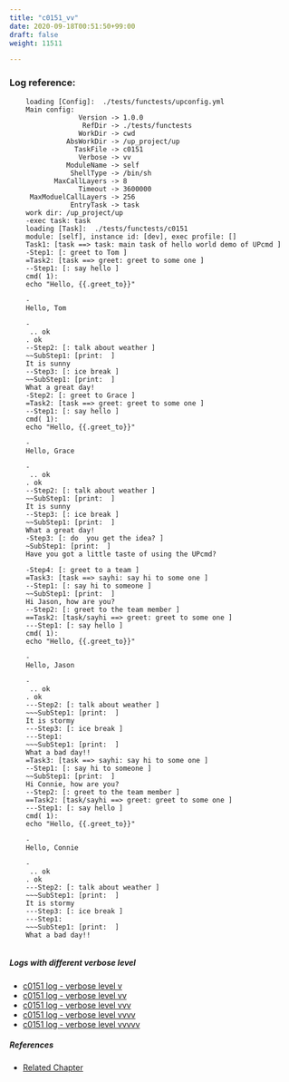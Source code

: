 ```yaml
---
title: "c0151_vv"
date: 2020-09-18T00:51:50+99:00
draft: false
weight: 11511

---
```


### Log reference: <no value>

```
    loading [Config]:  ./tests/functests/upconfig.yml
    Main config:
                 Version -> 1.0.0
                  RefDir -> ./tests/functests
                 WorkDir -> cwd
              AbsWorkDir -> /up_project/up
                TaskFile -> c0151
                 Verbose -> vv
              ModuleName -> self
               ShellType -> /bin/sh
           MaxCallLayers -> 8
                 Timeout -> 3600000
     MaxModuelCallLayers -> 256
               EntryTask -> task
    work dir: /up_project/up
    -exec task: task
    loading [Task]:  ./tests/functests/c0151
    module: [self], instance id: [dev], exec profile: []
    Task1: [task ==> task: main task of hello world demo of UPcmd ]
    -Step1: [: greet to Tom ]
    =Task2: [task ==> greet: greet to some one ]
    --Step1: [: say hello ]
    cmd( 1):
    echo "Hello, {{.greet_to}}"
    
    -
    Hello, Tom
    
    -
     .. ok
    . ok
    --Step2: [: talk about weather ]
    ~~SubStep1: [print:  ]
    It is sunny
    --Step3: [: ice break ]
    ~~SubStep1: [print:  ]
    What a great day!
    -Step2: [: greet to Grace ]
    =Task2: [task ==> greet: greet to some one ]
    --Step1: [: say hello ]
    cmd( 1):
    echo "Hello, {{.greet_to}}"
    
    -
    Hello, Grace
    
    -
     .. ok
    . ok
    --Step2: [: talk about weather ]
    ~~SubStep1: [print:  ]
    It is sunny
    --Step3: [: ice break ]
    ~~SubStep1: [print:  ]
    What a great day!
    -Step3: [: do  you get the idea? ]
    ~SubStep1: [print:  ]
    Have you got a little taste of using the UPcmd?
    
    -Step4: [: greet to a team ]
    =Task3: [task ==> sayhi: say hi to some one ]
    --Step1: [: say hi to someone ]
    ~~SubStep1: [print:  ]
    Hi Jason, how are you?
    --Step2: [: greet to the team member ]
    ==Task2: [task/sayhi ==> greet: greet to some one ]
    ---Step1: [: say hello ]
    cmd( 1):
    echo "Hello, {{.greet_to}}"
    
    -
    Hello, Jason
    
    -
     .. ok
    . ok
    ---Step2: [: talk about weather ]
    ~~~SubStep1: [print:  ]
    It is stormy
    ---Step3: [: ice break ]
    ---Step1:
    ~~~SubStep1: [print:  ]
    What a bad day!!
    =Task3: [task ==> sayhi: say hi to some one ]
    --Step1: [: say hi to someone ]
    ~~SubStep1: [print:  ]
    Hi Connie, how are you?
    --Step2: [: greet to the team member ]
    ==Task2: [task/sayhi ==> greet: greet to some one ]
    ---Step1: [: say hello ]
    cmd( 1):
    echo "Hello, {{.greet_to}}"
    
    -
    Hello, Connie
    
    -
     .. ok
    . ok
    ---Step2: [: talk about weather ]
    ~~~SubStep1: [print:  ]
    It is stormy
    ---Step3: [: ice break ]
    ---Step1:
    ~~~SubStep1: [print:  ]
    What a bad day!!
    
```

##### Logs with different verbose level
* [c0151 log - verbose level v](../../logs/c0151_v)
* [c0151 log - verbose level vv](../../logs/c0151_vv)
* [c0151 log - verbose level vvv](../../logs/c0151_vvv)
* [c0151 log - verbose level vvvv](../../logs/c0151_vvvv)
* [c0151 log - verbose level vvvvv](../../logs/c0151_vvvvv)

##### References
* [Related Chapter](../../quick-start/c0151)

